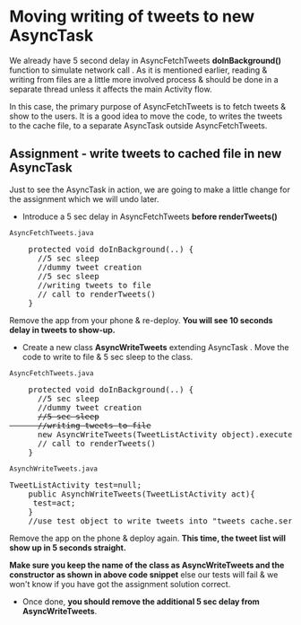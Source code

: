 # Moving writing of tweets to new AsyncTask

We already have 5 second delay in AsyncFetchTweets **doInBackground()** function to simulate network call . As it is mentioned earlier, reading & writing from files are a little more involved process & should be done in a separate thread unless it affects the main Activity flow. 

In this case, the primary purpose of AsyncFetchTweets is to fetch tweets & show to the users. It is a good idea to move the code, to writes the tweets to the cache file, to a separate AsyncTask outside AsyncFetchTweets.

## Assignment - write tweets to cached file in new AsyncTask

Just to see the AsyncTask in action, we are going to make a little change for the assignment which we will undo later. 

* Introduce a 5 sec delay in AsyncFetchTweets **before renderTweets()**

`AsyncFetchTweets.java`
<pre>
    protected void doInBackground(..) {
	  //5 sec sleep
	  //dummy tweet creation
	  <span class="highlight">//5 sec sleep</span>
	  //writing tweets to file
	  // call to renderTweets()
	}
</pre>

Remove the app from your phone & re-deploy. **You will see 10 seconds delay in tweets to show-up.**

* Create a new class **AsyncWriteTweets** extending AsyncTask . Move the code to write to file & 5 sec sleep to the class.

`AsyncFetchTweets.java`
<pre>
    protected void doInBackground(..) {
	  //5 sec sleep
	  //dummy tweet creation
	  <span class="highlight"><strike>//5 sec sleep
	  //writing tweets to file</strike>
	  new AsyncWriteTweets(TweetListActivity object).execute(tweets);</span>
	  // call to renderTweets()
	}
</pre>

<!--`AsyncWriteTweets.java`
<pre>
   protected void doInBackground(..) {
      <span class="highlight">//5 sec sleep
	  //writing tweets to file</span>
   }
</pre>-->

`AsynchWriteTweets.java`
<pre>
TweetListActivity test=null;
	public AsynchWriteTweets(<span class="highlight">TweetListActivity act</span>){
	 <span class="highlight">test=act;</span>
	}
	//use test object to write tweets into "tweets_cache.ser"
</pre>

Remove the app on the phone & deploy again. **This time, the tweet list will show up in 5 seconds straight.**

**Make sure you keep the name of the class as AsyncWriteTweets and the constructor as shown in above code snippet** else our tests will fail & we won't know if you have got the assignment solution correct. 

* Once done, **you should remove the additional 5 sec delay from AsyncWriteTweets**.

